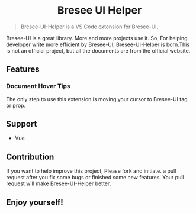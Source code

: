 <p>
  <h1 align="center">Bresee UI Helper</h1>
</p>

> Bresee-UI-Helper is a VS Code extension for Bresee-UI.

Bresee-UI is a great library. More and more projects use it. So, For helping developer write more efficient by Bresee-UI, Bresee-UI-Helper is born.This is not an official project, but all the documents are from the official website.

## Features

### Document Hover Tips

The only step to use this extension is moving your cursor to Bresee-UI tag or prop.

## Support

- Vue

## Contribution

If you want to help improve this project, Please fork and initiate. a pull request after you fix some bugs or finished some new features. Your pull request will make Bresee-UI-Helper better.

## **Enjoy yourself!**
